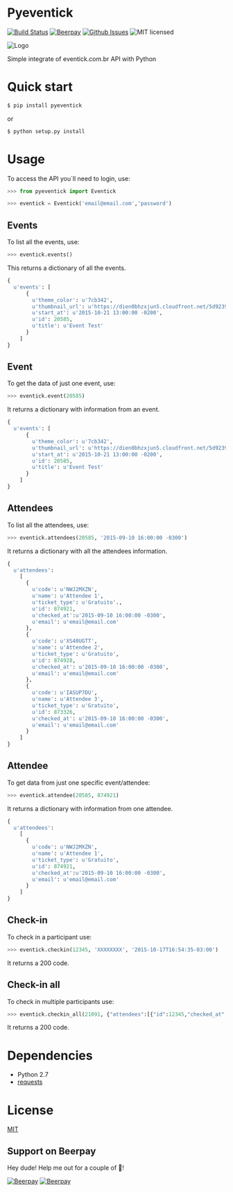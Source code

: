 # Pyeventick

[![Build Status](https://travis-ci.org/hudsonbrendon/pyeventick.svg?branch=master)](https://travis-ci.org/hudsonbrendon/pyeventick)
[![Beerpay](https://beerpay.io/hudsonbrendon/challenges4dojo/badge.svg)](https://beerpay.io/hudsonbrendon/challenges4dojo)
[![Github Issues](http://img.shields.io/github/issues/hudsonbrendon/pyeventick.svg?style=flat)](https://github.com/hudsonbrendon/pyeventick/issues?sort=updated&state=open)
![MIT licensed](https://img.shields.io/badge/license-MIT-blue.svg)

![Logo](logo.png)

Simple integrate of eventick.com.br API  with Python

# Quick start

```bash
$ pip install pyeventick
```
or

```bash
$ python setup.py install
```
# Usage

To access the API you`ll need to login, use:

```python
>>> from pyeventick import Eventick

>>> eventick = Eventick('email@email.com','password')
```

## Events
To list all the events, use:
```python
>>> eventick.events()
```
This returns a dictionary of all the events.

```python
{
  u'events': [
      {
        u'theme_color': u'7cb342',
        u'thumbnail_url': u'https://dien0bhzxjun5.cloudfront.net/5d9239c5-8a54-482a-86e8-e4dab34c43c8/logo.crop_656x242_0,53.scale_crop_357x107.jpg',
        u'start_at': u'2015-10-21 13:00:00 -0200',
        u'id': 20585,
        u'title': u'Event Test'
      }
    ]
}
```
## Event

To get the data of just one event, use:
```python
>>> eventick.event(20585)
```
It returns a dictionary with information from an event.
```python
{
  u'events': [
      {
        u'theme_color': u'7cb342',
        u'thumbnail_url': u'https://dien0bhzxjun5.cloudfront.net/5d9239c5-8a54-482a-86e8-e4dab34c43c8/logo.crop_656x242_0,53.scale_crop_357x107.jpg',
        u'start_at': u'2015-10-21 13:00:00 -0200',
        u'id': 20585,
        u'title': u'Event Test'
      }
    ]
}
```
## Attendees
To list all the attendees, use:
```python
>>> eventick.attendees(20585, '2015-09-10 16:00:00 -0300')
```
It returns a dictionary with all the attendees information.

```python
{
  u'attendees':
    [
      {
        u'code': u'NWJ2MXZN',
        u'name': u'Attendee 1',
        u'ticket_type': u'Gratuito'.,
        u'id': 874921,
        u'checked_at':u'2015-09-10 16:00:00 -0300',
        u'email': u'email@email.com'
      },
      {
        u'code': u'XS40UGTT',
        u'name': u'Attendee 2',
        u'ticket_type': u'Gratuito',
        u'id': 874928,
        u'checked_at': u'2015-09-10 16:00:00 -0300',
        u'email': u'email@email.com'
      },
      {
        u'code': u'IASUP7DU',
        u'name': u'Attendee 3',
        u'ticket_type': u'Gratuito',
        u'id': 873326,
        u'checked_at': u'2015-09-10 16:00:00 -0300',
        u'email': u'email@email.com'
      }
    ]
}
```

## Attendee

To get data from just one specific event/attendee:

```python
>>> eventick.attendee(20585, 874921)
```
It returns a dictionary with information from one attendee.

```python
{
  u'attendees':
    [
      {
        u'code': u'NWJ2MXZN',
        u'name': u'Attendee 1',
        u'ticket_type': u'Gratuito',
        u'id': 874921,
        u'checked_at':u'2015-09-10 16:00:00 -0300',
        u'email': u'email@email.com'
      }
    ]
}
```
## Check-in
To check in a participant use:
```python
>>> eventick.checkin(12345, 'XXXXXXXX', '2015-10-17T16:54:35-03:00')
```
It returns a 200 code.

## Check-in all
To check in multiple participants use:
```python
>>> eventick.checkin_all(21091, {"attendees":[{"id":12345,"checked_at":"2015-10-17T16:54:35-03:00"}, {"id":67890,"checked_at":"2015-10-17T16:54:35-03:00"}]})
```
It returns a 200 code.

# Dependencies
- Python 2.7
- [requests](http://docs.python-requests.org/en/latest/)

# License
[MIT](http://en.wikipedia.org/wiki/MIT_License)

## Support on Beerpay
Hey dude! Help me out for a couple of :beers:!

[![Beerpay](https://beerpay.io/hudsonbrendon/pyeventick/badge.svg?style=beer-square)](https://beerpay.io/hudsonbrendon/pyeventick)  [![Beerpay](https://beerpay.io/hudsonbrendon/pyeventick/make-wish.svg?style=flat-square)](https://beerpay.io/hudsonbrendon/pyeventick?focus=wish)